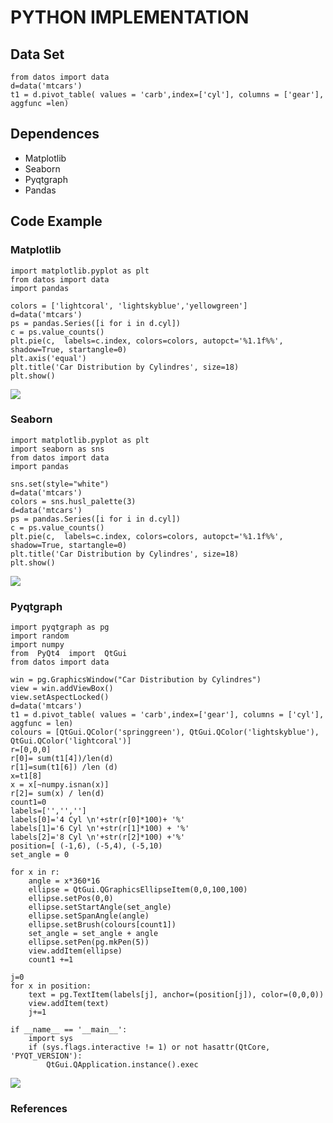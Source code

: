 # PYTHON IMPLEMENTATION 


## Data Set


~~~~{.python}
from datos import data
d=data('mtcars')
t1 = d.pivot_table( values = 'carb',index=['cyl'], columns = ['gear'],
aggfunc =len)
~~~~~~~~~~~~~




## Dependences

* Matplotlib
* Seaborn
* Pyqtgraph
* Pandas


## Code Example


### Matplotlib


~~~~{.python}
import matplotlib.pyplot as plt
from datos import data
import pandas

colors = ['lightcoral', 'lightskyblue','yellowgreen']
d=data('mtcars')
ps = pandas.Series([i for i in d.cyl])
c = ps.value_counts()
plt.pie(c,  labels=c.index, colors=colors, autopct='%1.1f%%',
shadow=True, startangle=0)
plt.axis('equal')
plt.title('Car Distribution by Cylindres', size=18)
plt.show()
~~~~~~~~~~~~~

![](figures/A41Simple_Pie_ChartPy_figure2_1.png)



### Seaborn


~~~~{.python}
import matplotlib.pyplot as plt
import seaborn as sns
from datos import data
import pandas

sns.set(style="white")
d=data('mtcars')
colors = sns.husl_palette(3)
d=data('mtcars')
ps = pandas.Series([i for i in d.cyl])
c = ps.value_counts()
plt.pie(c,  labels=c.index, colors=colors, autopct='%1.1f%%',
shadow=True, startangle=0)
plt.title('Car Distribution by Cylindres', size=18)
plt.show()
~~~~~~~~~~~~~

![](figures/A41Simple_Pie_ChartPy_figure3_1.png)



### Pyqtgraph


~~~~{.python}
import pyqtgraph as pg
import random
import numpy
from  PyQt4  import  QtGui
from datos import data

win = pg.GraphicsWindow("Car Distribution by Cylindres")
view = win.addViewBox()
view.setAspectLocked()
d=data('mtcars')
t1 = d.pivot_table( values = 'carb',index=['gear'], columns = ['cyl'],
aggfunc = len)
colours = [QtGui.QColor('springgreen'), QtGui.QColor('lightskyblue'),
QtGui.QColor('lightcoral')]
r=[0,0,0]
r[0]= sum(t1[4])/len(d)
r[1]=sum(t1[6]) /len (d)
x=t1[8]
x = x[~numpy.isnan(x)]
r[2]= sum(x) / len(d)
count1=0
labels=['','','']
labels[0]='4 Cyl \n'+str(r[0]*100)+ '%'
labels[1]='6 Cyl \n'+str(r[1]*100) + '%'
labels[2]='8 Cyl \n'+str(r[2]*100) +'%'
position=[ (-1,6), (-5,4), (-5,10)
set_angle = 0

for x in r:
    angle = x*360*16
    ellipse = QtGui.QGraphicsEllipseItem(0,0,100,100)
    ellipse.setPos(0,0)
    ellipse.setStartAngle(set_angle)
    ellipse.setSpanAngle(angle)
    ellipse.setBrush(colours[count1])
    set_angle = set_angle + angle
    ellipse.setPen(pg.mkPen(5))
    view.addItem(ellipse)
    count1 +=1

j=0
for x in position:
    text = pg.TextItem(labels[j], anchor=(position[j]), color=(0,0,0))
    view.addItem(text)
    j+=1

if __name__ == '__main__':
    import sys
    if (sys.flags.interactive != 1) or not hasattr(QtCore,
'PYQT_VERSION'):
        QtGui.QApplication.instance().exec
~~~~~~~~~~~~~

![](figures/A41Simple_Pie_ChartPy_figure4_1.png)




### References
